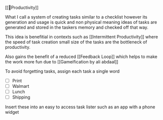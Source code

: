 [[🌳Productivity]]

What I call a system of creating tasks similar to a checklist however its generation and usage is quick and non physical meaning ideas of tasks are generated and stored in the taskers memory and checked off that way.

This idea is benefitial in contexts such as [[Intermittent Productivity]] where the speed of task creation small size of the tasks are the bottleneck of productivity.

Also gains the benefit of a reduced [[Feedback Loop]] which helps to make the work more fun due to [[Gameification by ali abdaal]]

To avoid forgetting tasks, assign each task a single word
- [ ] Print
- [ ] Walmart
- [ ] Lunch
- [ ] Shipping

Insert these into an easy to access task lister such as an app with a phone widget